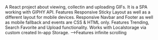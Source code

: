 A React project about viewing, collectin and uploading GIFs.
It is a SPA working with GIPHY API.
Features Responsive Sticky Layout as well as a different layout for mobile devices.
Responsive Navbar and Footer as well as mobile fallback and events are CSS & HTML only.
Features Trending, Search Favorite and Upload functionality.
Works with Localstorage via custom created In-app Storage.
-->Features infinite scrolling